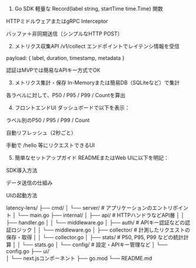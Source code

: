 1. Go SDK
軽量な Record(label string, startTime time.Time) 関数

HTTPミドルウェアまたはgRPC Interceptor

バッファ＋非同期送信（シンプルなHTTP POST）

2. メトリクス収集API
/v1/collect エンドポイントでレイテンシ情報を受信

payload: { label, duration, timestamp, metadata }

認証はMVPでは簡易なAPIキー方式でOK

3. メトリクス集計・保存
In-Memoryまたは簡易DB（SQLiteなど）で集計

各ラベルに対して、P50 / P95 / P99 / Countを算出

4. フロントエンドUI
ダッシュボードで以下を表示：

ラベル別のP50 / P95 / P99 / Count

自動リフレッシュ（2秒ごと）

手動で /hello 等にリクエストできるUI

5. 簡単なセットアップガイド
READMEまたはWeb UIに以下を明記：

SDK導入方法

データ送信の仕組み

UIの起動方法

latency-lens/
├── cmd/
│   └── server/           # アプリケーションのエントリポイント
│       └── main.go
├── internal/
│   ├── api/              # HTTPハンドラなどAPI層
│   │   ├── handler.go
│   │   └── middleware.go
│   ├── auth/             # APIキー認証などの認証ロジック
│   │   └── middleware.go
│   ├── collector/        # 計測したリクエストの保存・取得
│   │   └── collector.go
│   ├── stats/            # P50, P95, P99 などの統計計算
│   │   └── stats.go
│   └── config/           # 設定・APIキー管理など
│       └── config.go
├── ui/                   
│   └── next.jsコンポーネント
├── go.mod
└── README.md


